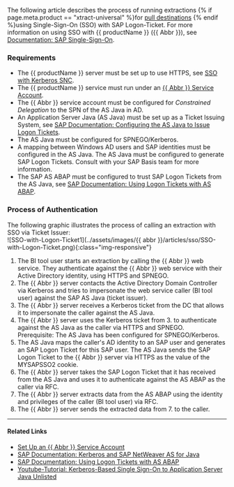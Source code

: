 <!---
only in Xu and BC
-->

The following article describes the process of running extractions {% if page.meta.product == "xtract-universal" %}for [pull destinations](../documentation/destinations/index.md) {% endif %}using Single-Sign-On (SSO) with SAP Logon-Ticket.
For more information on using SSO with {{ productName }} ({{ Abbr }}), see [Documentation: SAP Single-Sign-On](../documentation/sap-connection/index.md/#single-sign-on-sso).


### Requirements

- The {{ productName }} server must be set up to use HTTPS, see [SSO with Kerberos SNC](sso-with-kerberos-snc.md#activation-of-https). 
- The {{ productName }} service must run under an [{{ Abbr }} Service Account](../documentation/setup/service-account.md).
- The {{ Abbr }} service account must be configured for *Constrained Delegation* to the SPN of the AS Java in AD.
- An Application Server Java (AS Java) must be set up as a Ticket Issuing System, see [SAP Documentation: Configuring the AS Java to Issue Logon Tickets](https://help.sap.com/doc/saphelp_nw75/7.5.5/EN-US/4a/412251343f2ab1e10000000a42189c/frameset.htm).
- The AS Java must be configured for SPNEGO/Kerberos.
- A mapping between Windows AD users and SAP identities must be configured in the AS Java. 
The AS Java must be configured to generate SAP Logon Tickets.
Consult with your SAP Basis team for more information.
- The SAP AS ABAP must be configured to trust SAP Logon Tickets from the AS Java, see [SAP Documentation: Using Logon Tickets with AS ABAP](https://help.sap.com/doc/saphelp_nw75/7.5.5/en-US/9d/472b83bbed4915b84b30e539c625ae/frameset.htm).

### Process of Authentication

The following graphic illustrates the process of calling an extraction with SSO via Ticket Issuer:<br>
![SSO-with-Logon-Ticket1](../assets/images/{{ abbr }}/articles/sso/SSO-with-Logon-Ticket.png){:class="img-responsive"}

1. The BI tool user starts an extraction by calling the {{ Abbr }} web service. 
They authenticate against the {{ Abbr }} web service with their Active Directory identity, using HTTPS and SPNEGO.<br>
2. The {{ Abbr }} server contacts the Active Directory Domain Controller via Kerberos and tries to impersonate the web service caller (BI tool user) against the SAP AS Java (ticket issuer).
3. The {{ Abbr }} server receives a Kerberos ticket from the DC that allows it to impersonate the caller against the AS Java.<br>
4. The {{ Abbr }} server uses the Kerberos ticket from 3. to authenticate against the AS Java as the caller via HTTPS and SPNEGO.<br>Prerequisite: The AS Java has been configured for SPNEGO/Kerberos.
5. The AS Java maps the caller's AD identity to an SAP user and generates an SAP Logon Ticket for this SAP user. 
The AS Java sends the SAP Logon Ticket to the {{ Abbr }} server via HTTPS as the value of the MYSAPSSO2 cookie.<br>
6. The {{ Abbr }} server takes the SAP Logon Ticket that it has received from the AS Java and uses it to authenticate against the AS ABAP as the caller via RFC.<br>
7. The {{ Abbr }} server extracts data from the AS ABAP using the identity and privileges of the caller (BI tool user) via RFC.
8. The {{ Abbr }} server sends the extracted data from 7. to the caller.

******

#### Related Links
- [Set Up an {{ Abbr }} Service Account](../documentation/setup/service-account.md)
- [SAP Documentation: Kerberos and SAP NetWeaver AS for Java](https://help.sap.com/doc/saphelp_nw75/7.5.5/EN-US/4c/8a4d292e2849a8b7cbd229be5c94a5/frameset.htm)
- [SAP Documentation: Using Logon Tickets with AS ABAP](https://help.sap.com/doc/saphelp_nw75/7.5.5/EN-US/d0/dc33c460a243929b7ec120f55af101/frameset.htm)
- [Youtube-Tutorial: Kerberos-Based Single Sign-On to Application Server Java Unlisted](https://www.youtube.com/watch?v=GRIkarGsU5U)